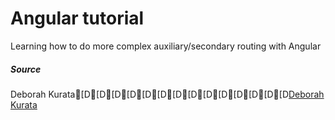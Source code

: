 # Angular tutorial
Learning how to do more complex auxiliary/secondary routing with Angular 
##### Source
Deborah Kurata[D[D[D[D[D[D[D[D[D[D[D[D[D[D[Deborah Kurata](https://github.com/DeborahK/Angular-Routing)

